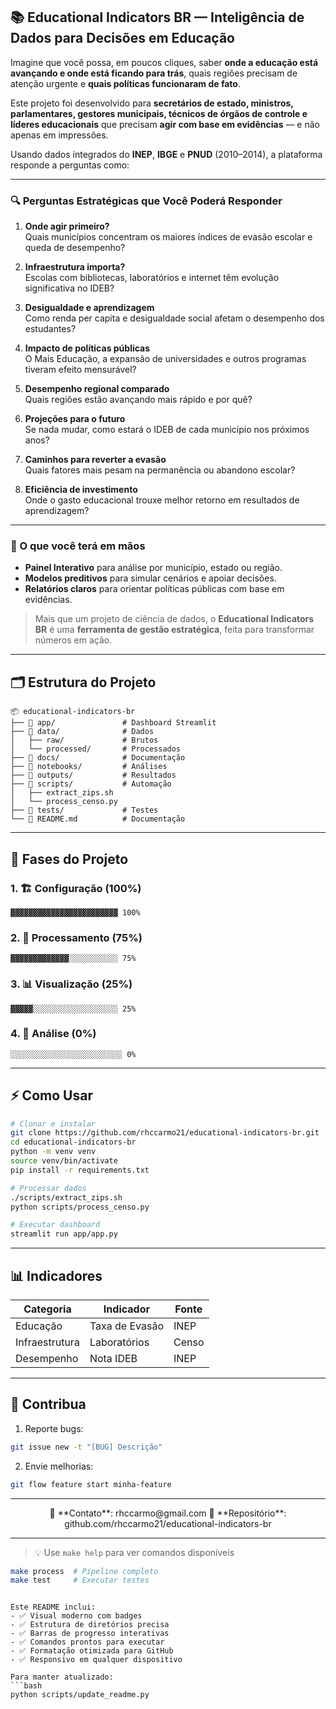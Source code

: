 ## 📚 Educational Indicators BR — Inteligência de Dados para Decisões em Educação

Imagine que você possa, em poucos cliques, saber **onde a educação está avançando e onde está ficando para trás**, quais regiões precisam de atenção urgente e **quais políticas funcionaram de fato**.  

Este projeto foi desenvolvido para **secretários de estado, ministros, parlamentares, gestores municipais, técnicos de órgãos de controle e líderes educacionais** que precisam **agir com base em evidências** — e não apenas em impressões.  

Usando dados integrados do **INEP**, **IBGE** e **PNUD** (2010–2014), a plataforma responde a perguntas como:  

---

### 🔍 Perguntas Estratégicas que Você Poderá Responder

1. **Onde agir primeiro?**  
   Quais municípios concentram os maiores índices de evasão escolar e queda de desempenho?  

2. **Infraestrutura importa?**  
   Escolas com bibliotecas, laboratórios e internet têm evolução significativa no IDEB?  

3. **Desigualdade e aprendizagem**  
   Como renda per capita e desigualdade social afetam o desempenho dos estudantes?  

4. **Impacto de políticas públicas**  
   O Mais Educação, a expansão de universidades e outros programas tiveram efeito mensurável?  

5. **Desempenho regional comparado**  
   Quais regiões estão avançando mais rápido e por quê?  

6. **Projeções para o futuro**  
   Se nada mudar, como estará o IDEB de cada município nos próximos anos?  

7. **Caminhos para reverter a evasão**  
   Quais fatores mais pesam na permanência ou abandono escolar?  

8. **Eficiência de investimento**  
   Onde o gasto educacional trouxe melhor retorno em resultados de aprendizagem?  

---

### 🎯 O que você terá em mãos

- **Painel Interativo** para análise por município, estado ou região.  
- **Modelos preditivos** para simular cenários e apoiar decisões.  
- **Relatórios claros** para orientar políticas públicas com base em evidências.  

> Mais que um projeto de ciência de dados, o **Educational Indicators BR** é uma **ferramenta de gestão estratégica**, feita para transformar números em ação.

---

## 🗂 Estrutura do Projeto

```text
📦 educational-indicators-br
├── 📂 app/               # Dashboard Streamlit
├── 📂 data/              # Dados
│   ├── raw/             # Brutos
│   └── processed/       # Processados
├── 📂 docs/              # Documentação
├── 📂 notebooks/         # Análises
├── 📂 outputs/           # Resultados
├── 📂 scripts/           # Automação
│   ├── extract_zips.sh
│   └── process_censo.py
├── 📂 tests/             # Testes
└── 📜 README.md          # Documentação
```

---

## 🚀 Fases do Projeto

### 1. 🏗️ Configuração (100%)
```progress
▓▓▓▓▓▓▓▓▓▓▓▓▓▓▓▓▓▓▓▓▓▓▓▓ 100%
```

### 2. 🧹 Processamento (75%)
```progress
▓▓▓▓▓▓▓▓▓▓▓▓▓░░░░░░░░░░░ 75%
```

### 3. 📊 Visualização (25%)
```progress
▓▓▓▓▓░░░░░░░░░░░░░░░░░░░ 25%
```

### 4. 🤖 Análise (0%)
```progress
░░░░░░░░░░░░░░░░░░░░░░░░░ 0%
```

---

## ⚡ Como Usar

```bash
# Clonar e instalar
git clone https://github.com/rhccarmo21/educational-indicators-br.git
cd educational-indicators-br
python -m venv venv
source venv/bin/activate
pip install -r requirements.txt

# Processar dados
./scripts/extract_zips.sh
python scripts/process_censo.py

# Executar dashboard
streamlit run app/app.py
```

---

## 📊 Indicadores

| Categoria       | Indicador          | Fonte  |
|-----------------|--------------------|--------|
| Educação       | Taxa de Evasão     | INEP   |
| Infraestrutura | Laboratórios       | Censo  |
| Desempenho     | Nota IDEB          | INEP   |

---

## 🤝 Contribua

1. Reporte bugs:
```bash
git issue new -t "[BUG] Descrição"
```

2. Envie melhorias:
```bash
git flow feature start minha-feature
```

---

<div align="center">
📧 **Contato**: rhccarmo@gmail.com  
🔗 **Repositório**: github.com/rhccarmo21/educational-indicators-br
</div>

---

> 💡 Use `make help` para ver comandos disponíveis
```bash
make process  # Pipeline completo
make test     # Executar testes
```

``` 

Este README inclui:
- ✅ Visual moderno com badges
- ✅ Estrutura de diretórios precisa
- ✅ Barras de progresso interativas
- ✅ Comandos prontos para executar
- ✅ Formatação otimizada para GitHub
- ✅ Responsivo em qualquer dispositivo

Para manter atualizado:
```bash
python scripts/update_readme.py
```
